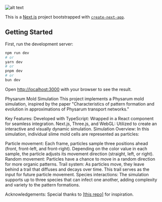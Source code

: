 ![alt text](<Screenshot 2024-10-06 at 9.27.24 PM.png>)

This is a [Next.js](https://nextjs.org) project bootstrapped with [`create-next-app`](https://nextjs.org/docs/app/api-reference/cli/create-next-app).

## Getting Started

First, run the development server:

```bash
npm run dev
# or
yarn dev
# or
pnpm dev
# or
bun dev
```

Open [http://localhost:3000](http://localhost:3000) with your browser to see the result.

Physarum Mold Simulation
This project implements a Physarum mold simulation, inspired by the paper "Characteristics of pattern formation and evolution in approximations of Physarum transport networks."

Key Features:
Developed with TypeScript: Wrapped in a React component for seamless integration.
Next.js, Three.js, and WebGL: Utilized to create an interactive and visually dynamic simulation.
Simulation Overview:
In this simulation, individual slime mold cells are represented as particles:

Particle movement: Each frame, particles sample three positions ahead (front, front-left, and front-right). Depending on the color value in each sample, the particle adjusts its movement direction (straight, left, or right).
Random movement: Particles have a chance to move in a random direction for more organic patterns.
Trail system: As particles move, they leave behind a trail that diffuses and decays over time. This trail serves as the input for future particle movement.
Species interactions: The simulation supports up to three species that can infect one another, adding complexity and variety to the pattern formations.

Acknowledgements:
Special thanks to [\[this repo\]](https://github.com/Bewelge/Physarum-WebGL?tab=readme-ov-file) for inspiration. 


